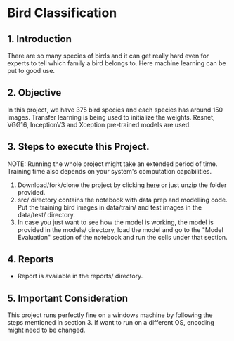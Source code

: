 # Bird Classification

## 1. Introduction
There are so many species of birds and it can get really hard even for experts to tell which family a bird belongs to. Here machine learning can be put to good use.
 
## 2. Objective

In this project, we have 375 bird species and each species has around 150 images. Transfer learning is being used to initialize the weights. Resnet, VGG16, InceptionV3 and Xception pre-trained models are used. 

## 3. Steps to execute this Project.
NOTE: Running the whole project might take an extended period of time. Training time also depends on your system's computation capabilities.
1. Download/fork/clone the project by clicking [here](https://github.com/roshan-pandey/Bird_Classification) or just unzip the folder provided.
2. src/ directory contains the notebook with data prep and modelling code. Put the training bird images in data/train/ and test images in the data/test/ directory.
3. In case you just want to see how the model is working, the model is provided in the models/ directory, load the model and go to the "Model Evaluation" section of the notebook and run the cells under that section.


## 4. Reports
- Report is available in the reports/ directory.

## 5. Important Consideration
This project runs perfectly fine on a windows machine by following the steps mentioned in section 3. If want to run on a different OS, encoding might need to be changed.
